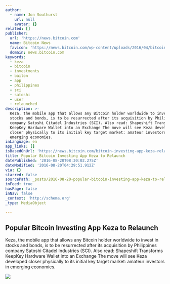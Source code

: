 ```yaml
---
author:
  - name: Jon Southurst
    url: null
    avatar: {}
related: []
publisher:
  url: 'https://news.bitcoin.com'
  name: Bitcoin News
  favicon: 'https://news.bitcoin.com/wp-content/uploads/2016/04/bitcoin_fav.png'
  domain: news.bitcoin.com
keywords:
  - keza
  - bitcoin
  - investments
  - bailon
  - app
  - philippines
  - sci
  - satoshi
  - user
  - relaunched
description: >-
  Keza, the mobile app that allows any Bitcoin holder worldwide to invest in
  stocks and bonds, is to be resurrected after its acquisition by Philippines
  company Satoshi Citadel Industries (SCI). Also read: Shapeshift Transforms
  KeepKey Hardware Wallet into an Exchange The move will see Keza developed
  closer physically to its initial key target market: amateur investors in
  emerging economies.
inLanguage: en
app_links: []
isBasedOnUrl: 'https://news.bitcoin.com/bitcoin-investing-app-keza-relaunch/'
title: Popular Bitcoin Investing App Keza to Relaunch
datePublished: '2016-08-20T08:30:02.275Z'
dateModified: '2016-08-20T04:29:51.912Z'
via: {}
starred: false
sourcePath: _posts/2016-08-20-popular-bitcoin-investing-app-keza-to-relaunch.md
inFeed: true
hasPage: false
inNav: false
_context: 'http://schema.org'
_type: MediaObject

---
```

<article style=""><h1>Popular Bitcoin Investing App Keza to Relaunch</h1><p>Keza, the mobile app that allows any Bitcoin holder worldwide to invest in stocks and bonds, is to be resurrected after its acquisition by Philippines company Satoshi Citadel Industries (SCI). Also read: Shapeshift Transforms KeepKey Hardware Wallet into an Exchange The move will see Keza developed closer physically to its initial key target market: amateur investors in emerging economies.</p><img src="https://news.bitcoin.com/wp-content/uploads/2016/08/1200px-Sao_Paulo_Stock_Exchange.jpg" /></article>